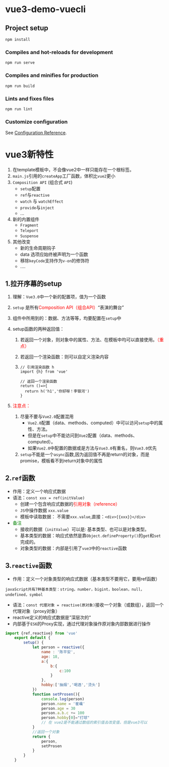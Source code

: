 # vue3-demo-vuecli

## Project setup
```
npm install
```

### Compiles and hot-reloads for development
```
npm run serve
```

### Compiles and minifies for production
```
npm run build
```

### Lints and fixes files
```
npm run lint
```

### Customize configuration
See [Configuration Reference](https://cli.vuejs.org/config/).





# vue3新特性



1. 在template模板中，不会像vue2中一样只能存在一个根标签。
2. `main.js`引用的`createApp`工厂函数，体积比`vue2`更小
3. `Composition API` (组合式 `API`)
   - `setup`配置
   - `ref`与`reactive`
   - `watch` 与 `watchEffect`
   - `provide`与`inject`
   - ...
4. 新的内置组件
   - `Fragment`
   - `Teleport`
   - `Suspense`
5. 其他改变
   - 新的生命周期钩子
   - data 选项应始终被声明为一个函数
   - 移除`keyCode`支持作为`v-on`的修饰符
   - ....



## 1.拉开序幕的setup

1. 理解：`Vue3.0`中一个新的配置项，值为一个函数

2. `setup` 是所有<font color=red>Composition API（组合API）</font>“表演的舞台”

3. 组件中所用到的：数据、方法等等，均要配置在`setup`中

4. setup函数的两种返回值：

   1. 若返回一个对象，则对象中的属性、方法、在模板中均可以直接使用。<font color=red>（重点）</font>

   2. 若返回一个渲染函数：则可以自定义渲染内容

   3. ```
      // 引用渲染函数 h
      import {h} from 'vue'
      
      // 返回一个渲染函数
      return ()=>{
      	return h('h1','你好呀！李银河')
      }
      ```

      

5. <font color=red>注意点：</font>

   1. 尽量不要与`Vue2.0`配置混用
      - `Vue2.0`配置（data、methods、computed）中可以访问`setup`中的属性、方法。
      - 但是在`setup`中不能访问到`Vue2`配置（data、methods、computed）。
      - 如果`Vue2.0`中配置的数据或是方法与`Vue3.0`有重名，则`Vue3.0`优先
   2. `setup`不能是一个`async`函数,因为返回值不再是return的对象，而是promise，模板看不到return对象中的属性





## 2.`ref`函数

- 作用：定义一个响应式数据
- 语法：`const xxx = ref(initValue)`
  - 创建一个包含响应式数据的<font color=red>引用对象（reference）</font>
  - `JS`中操作数据 `xxx.value`
  - 模板中读取数据： 不需要`xxx.value`,直接：`<div>{{xxx}}</div>`
- <font color=green>备注</font>
  - 接收的数据（`initValue`）可以是: 基本类型、也可以是对象类型。
  - 基本类型的数据：响应式依然是靠`Object.defineProperty()`的`get`和`set`完成的。
  - 对象类型的数据：内部是引用了`vue3`中的`reactive`函数



## 3.`reactive`函数

- 作用：定义一个对象类型的响应式数据（基本类型不要用它，要用ref函数）

```
javaScript共有7种基本类型：string，number，bigint，boolean，null，undefined，symbol
```

- 语法：`const 代理对象 = reactive(原对象)`接收一个对象（或数组），返回一个代理对象（proxy对象）
- reactive定义的响应式数据是”深层次的“
- 内部基于`ES6`的Proxy实现，通过代理对象操作原对象内部数据进行操作

```js
import {ref,reactive} from 'vue'
	export default {
		setup() {
			let person = reactive({
				name : '陈平安',
				age: 18,
				a:{
					b:{
						c:100
					}
				},
				hobby:['抽烟','喝酒','烫头']
			})
			function setProsen(){
				console.log(person)
				person.name = '崔巉'
				person.age = 30
				person.a.b.c += 100
				person.hobby[0]="打球"
                // 在 vue2是不能通过数组的索引值去改变值，但是vue3可以
			}
			//返回一个对象
			return {
				person,
				setProsen
			}
		}
	}
```

